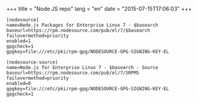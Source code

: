 +++
title = "Node JS repo"
lang = "en"
date = "2015-07-15T17:06:03"
+++

```text
[nodesource]
name=Node.js Packages for Enterprise Linux 7 - $basearch
baseurl=https://rpm.nodesource.com/pub/el/7/$basearch
failovermethod=priority
enabled=1
gpgcheck=1
gpgkey=file:///etc/pki/rpm-gpg/NODESOURCE-GPG-SIGNING-KEY-EL

[nodesource-source]
name=Node.js for Enterprise Linux 7 - $basearch - Source
baseurl=https://rpm.nodesource.com/pub/el/7/SRPMS
failovermethod=priority
enabled=0
gpgkey=file:///etc/pki/rpm-gpg/NODESOURCE-GPG-SIGNING-KEY-EL
gpgcheck=1
```
